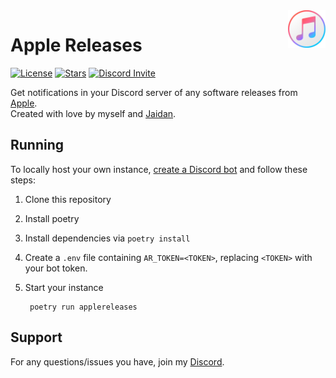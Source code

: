 <img src="./img/logo.png" alt="Apple Releases Logo" title="Apple Releases" align="right" height="60"/>

# Apple Releases

[![License](https://img.shields.io/github/license/m1stadev/AppleReleases)](https://github.com/m1stadev/AppleReleases/blob/master/LICENSE)
[![Stars](https://img.shields.io/github/stars/m1stadev/AppleReleases)](https://github.com/m1stadev/AppleReleases/stargazers)
[![Discord Invite](https://img.shields.io/badge/Discord-Invite%20AppleReleases-%237289DA)](https://m1sta.xyz/applereleases)

Get notifications in your Discord server of any software releases from [Apple](https://developer.apple.com/news/releases/).  
Created with love by myself and [Jaidan](https://github.com/ja1dan).

## Running
To locally host your own instance, [create a Discord bot](https://discord.com/developers) and follow these steps:

1. Clone this repository

2. Install poetry

3. Install dependencies via `poetry install`

3. Create a `.env` file containing `AR_TOKEN=<TOKEN>`, replacing `<TOKEN>` with your bot token.

4. Start your instance

        poetry run applereleases

## Support
For any questions/issues you have, join my [Discord](https://m1sta.xyz/discord).
